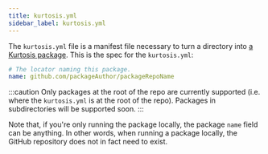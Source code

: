 ```yaml
---
title: kurtosis.yml
sidebar_label: kurtosis.yml
---
```


The `kurtosis.yml` file is a manifest file necessary to turn a directory into [a Kurtosis package][package]. This is the spec for the `kurtosis.yml`:

<!-- TODO UPDATE THIS WHEN DEPENDENCIES GO HERE -->

```yaml
# The locator naming this package.
name: github.com/packageAuthor/packageRepoName
```

<!-- TODO delete this when packages can live in subdirectories -->
:::caution
Only packages at the root of the repo are currently supported (i.e. where the `kurtosis.yml` is at the root of the repo). Packages in subdirectories will be supported soon.
:::

Note that, if you're only running the package locally, the package `name` field can be anything. In other words, when running a package locally, the GitHub repository does not in fact need to exist.

<!----------------------- ONLY LINKS BELOW HERE ----------------------------->
[package]: ./packages.md
